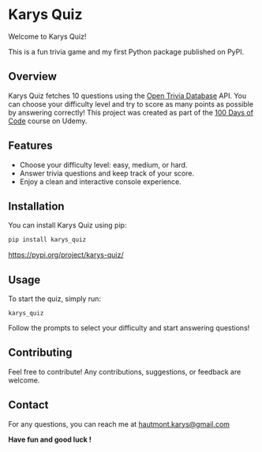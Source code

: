 # Karys Quiz

Welcome to Karys Quiz!

This is a fun trivia game and my first Python package published on PyPI.

## Overview

Karys Quiz fetches 10 questions using the [Open Trivia Database](https://opentdb.com/) API. You can choose your difficulty level and try to score as many points as possible by answering correctly!
This project was created as part of the [100 Days of Code](https://www.udemy.com/course/100-days-of-code/) course on Udemy. 
## Features

- Choose your difficulty level: easy, medium, or hard.
- Answer trivia questions and keep track of your score.
- Enjoy a clean and interactive console experience.

## Installation

You can install Karys Quiz using pip:

```bash
pip install karys_quiz
```

https://pypi.org/project/karys-quiz/

## Usage 

To start the quiz, simply run:

```
karys_quiz
```

Follow the prompts to select your difficulty and start answering questions!

## Contributing

Feel free to contribute! Any contributions, suggestions, or feedback are welcome.

## Contact

For any questions, you can reach me at hautmont.karys@gmail.com

**Have fun and good luck !**
